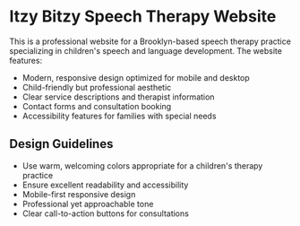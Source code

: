 <!-- Use this file to provide workspace-specific custom instructions to Copilot. For more details, visit https://code.visualstudio.com/docs/copilot/copilot-customization#_use-a-githubcopilotinstructionsmd-file -->

# Itzy Bitzy Speech Therapy Website

This is a professional website for a Brooklyn-based speech therapy practice specializing in children's speech and language development. The website features:

- Modern, responsive design optimized for mobile and desktop
- Child-friendly but professional aesthetic
- Clear service descriptions and therapist information
- Contact forms and consultation booking
- Accessibility features for families with special needs

## Design Guidelines
- Use warm, welcoming colors appropriate for a children's therapy practice
- Ensure excellent readability and accessibility
- Mobile-first responsive design
- Professional yet approachable tone
- Clear call-to-action buttons for consultations